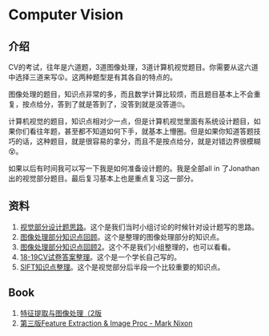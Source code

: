 # Computer Vision

## 介绍
CV的考试，往年是六道题，3道图像处理，3道计算机视觉题目。你需要从这六道中选择三道来写😲。这两种题型是有其各自的特点的。

图像处理的题目，知识点非常的多，而且数学计算比较烦，而且题目基本上不会重复，按点给分，答到了就是答到了，没答到就是没答道🙄。

计算机视觉的题目，知识点相对少一点，但是计算机视觉里面有系统设计题目，如果你们看往年题，甚至都不知道如何下手，就基本上懵圈。但是如果你知道答题技巧的话，这种题目，就是很容易的拿分，而且不是按点给分，就是对错边界很模糊😵。

如果以后有时间我可以写一下我是如何准备设计题的。我是全部all in 了Jonathan出的视觉部分题目。最后复习基本上也是重点复习这一部分。

## 资料
1. [视觉部分设计题思路](https://github.com/RobinLuoNanjing/AI_Southampton_Exam_Guide/blob/main/CV/CV(Jonathan)%20%E8%AE%BE%E8%AE%A1%E9%A2%98%E6%80%9D%E8%B7%AF%20Zhou:Ou.pdf)。这个是我们当时小组讨论的时候针对设计题写的思路。
2. [图像处理部分知识点回顾](https://github.com/RobinLuoNanjing/AI_Southampton_Exam_Guide/blob/main/CV/CV(Mark)%20%E7%9F%A5%E8%AF%86%E7%82%B9%E5%9B%9E%E9%A1%BEOu.docx)。这个是整理的图像处理部分的知识点。
3. [图像处理部分知识点回顾2](https://github.com/RobinLuoNanjing/AI_Southampton_Exam_Guide/blob/main/CV/CV(Mark)%20%E7%9F%A5%E8%AF%86%E7%82%B9%E5%9B%9E%E9%A1%BE%20None.docx)。这个不是我们小组整理的，也可以看看。
4. [18-19CV试卷答案整理](https://github.com/RobinLuoNanjing/AI_Southampton_Exam_Guide/blob/main/CV/CV18-19%E8%AF%95%E5%8D%B7%20Guo.pdf)。这个是一个学长自己写的。
5. [SIFT知识点整理](https://github.com/RobinLuoNanjing/AI_Southampton_Exam_Guide/blob/main/CV/SIFT%20%E7%9F%A5%E8%AF%86%E7%82%B9%E6%80%BB%E7%BB%93%20Xu.docx)。这个是视觉部分后半段一个比较重要的知识点。

## Book
1. [特征提取与图像处理（2版](https://github.com/RobinLuoNanjing/AI_Southampton_Exam_Guide/blob/main/CV/Book/%E7%89%B9%E5%BE%81%E6%8F%90%E5%8F%96%E4%B8%8E%E5%9B%BE%E5%83%8F%E5%A4%84%E7%90%86%EF%BC%882%E7%89%88%EF%BC%89.pdf)
2. [第三版Feature Extraction & Image Proc - Mark Nixon](https://github.com/RobinLuoNanjing/AI_Southampton_Exam_Guide/blob/main/CV/Book/%E7%AC%AC%E4%B8%89%E7%89%88Feature%20Extraction%20%26%20Image%20Proc%20-%20Mark%20Nixon.pdf)

